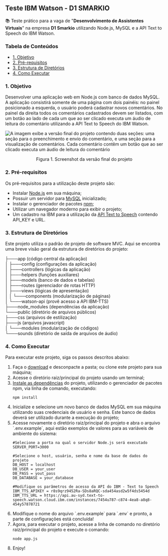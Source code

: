 
## Teste IBM Watson - D1 SMARKIO

:books: Teste prático para a vaga de "**Desenvolvimento de Assistentes Virtuais**" na empresa **D1 Smarkio** utilizando Node.js, MySQL e a API Text to Speech do IBM Watson.

<h3 id="content">Tabela de Conteúdos</h3>
<ul>
	<li><a href="#objetive">1. Objetivo</a></li>
	<li><a href="#requirements">2. Pré-requisitos</a></li>
	<li><a href="#directories">3. Estrutura de Diretórios</a></li>
	<li><a href="#execute">4. Como Executar</a></li>
</ul>

<h3 id="objetive">1. Objetivo</h3>

Desenvolver uma aplicação web em Node.js com banco de dados MySQL. A aplicação consistirá somente de uma página com dois painéis: no painel
posicionado a esquerda, o usuário poderá cadastrar novos comentários. No painel da direita todos os comentários cadastrados devem ser listados, com um botão ao lado de cada um que ao ser clicado executa um áudio de leitura do comentário utilizando a API Text to Speech do IBM Watson.

![A imagem exibe a versão final do projeto contendo duas seções: uma seção para o preenchimento e envio do comentário, e uma seção para a visualização de comentários. Cada comentário contêm um botão que ao ser clicado executa um áudio de leitura do comentário](https://lh3.googleusercontent.com/NxsgNSnu7r8zz5J-_UrcG6Lbetv7qJGSD8nTDfmT7AIJMl4VEx4z_ks4U-ICkkQsB_CK2LX2hx_v0ow5c8rv3j2_HpKNpbTDPH_IRYjtCfTLkXLTH_pOUoE6so64WfpAbmCim52Lnw=w2400)
<p align="center"> Figura 1. Screenshot da versão final do projeto</p>

<h3 id="requirements">2. Pré-requisitos</h3>

Os pré-requisitos para a utilização deste projeto são:

<ul>
	<li>Instalar <a target="_blank" href="https://nodejs.org/en/">Node.js</a> em sua máquina;</li>
	<li>Possuir um servidor para <a target="_blank" href="https://dev.mysql.com/downloads/mysql/">MySQL</a> inicializado;</li>
	<li> Instalar o gerenciador de pacotes <a target="_blank" href="https://www.npmjs.com">npm</a>;
	<li>Utilizar um navegador moderno para exibir o projeto;</li>
	<li>Um cadastro na IBM para a utilização da <a target="_blank" href="https://www.ibm.com/cloud/watson-text-to-speech">API Text to
Speech</a> contendo API_KEY e URL.</li>
</ul>

<h3 id="directories">3. Estrutura de Diretórios</h3>
Este projeto utiliza o padrão de projeto de software MVC. Aqui se encontra uma breve visão geral da estrutura de diretórios do projeto:

├───app (código central da aplicação)<br>
│   ├───config (configurações da aplicação)<br>
│   ├───controllers (lógicas da aplicação)<br>
│   ├───helpers (funções auxiliares)<br>
│   ├───models (banco de dados e tabelas)<br>
│   ├───routes (gerenciador de rotas HTTP)<br>
│   ├───views (lógicas de apresentação)<br>
│   │   └───components (modularização de páginas)<br>
│   └───watson-api (provê acesso a API IBM-TTS)<br>
├───node_modules (dependências da aplicação)<br>
└───public (diretório de arquivos públicos)<br>
	    ├───css (arquivos de estilização)<br>
	    ├───js (arquivos javascript)<br>
	    │   └───modules (modularização de códigos)<br>
	    └───sounds (diretório de saída de arquivos de áudio)<br>
    
<h3 id="execute">4. Como Executar</h3>
Para executar este projeto, siga os passos descritos abaixo:
<ol>
	<li>Faça o <a href="https://github.com/guiIher-me/TextToSpeech-D1-SMARKIO/archive/refs/heads/main.zip">download</a> e desconpacte a pasta; ou clone este projeto para sua máquina;</li>
	<li>Acesse o diretório raiz/principal do projeto usando um terminal;</li>
	<li><a target="_blank" href="https://docs.npmjs.com/cli/v7/commands/npm-install">Instale as dependências</a> do projeto, utilizando o gerenciador de pacotes npm, via linha de comando, executando: 
	
```
npm install
```
<li>Inicialize e selecione um novo banco de dados MySQL em sua máquina utilizando suas credenciais de usuário e senha. Este banco de dados deverá ser utilizado durante a execução do projeto;</li>
<li>Acesse novamente o diretório raiz/principal do projeto e abra o arquivo `.env.example`, aqui estão exemplos de valores para as variáveis de ambiente do sistema: </li>

```
#Selecione a porta na qual o servidor Node.js será executado
SERVER_PORT=3000

#Selecione o host, usuário, senha e nome da base de dados do projeto
DB_HOST = localhost
DB_USER = your_user
DB_PASS = yout_pass
DB_DATABASE = your_database

#Modifique os parâmetros de acesso da API do IBM - Text to Speech
IBM_TTS_APIKEY = r8s9qrz9452Ra-SDs8aRQC-sda454asd2w5f4ds5454d
IBM_TTS_URL = https://api.au-syd.text-to-speech.watson.cloud.ibm.com/instances/7454u787-c874-4ea8-a8q8-454y57878721
```

<li>Modifique o nome do arquivo `.env.example` para `.env` e pronto, a  parte de configurações está concluída! </li>
<li>Agora, para executar o projeto, acesse a linha de comando no diretório raiz/principal do projeto e execute o comando:</li>

```
node app.js
```

<li>Enjoy!</li>
</ol>
